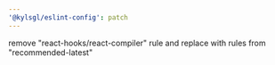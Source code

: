 ```yaml
---
'@kylsgl/eslint-config': patch
---
```


remove "react-hooks/react-compiler" rule and replace with rules from "recommended-latest"
